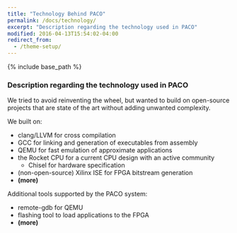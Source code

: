 ```yaml
---
title: "Technology Behind PACO"
permalink: /docs/technology/
excerpt: "Description regarding the technology used in PACO"
modified: 2016-04-13T15:54:02-04:00
redirect_from:
  - /theme-setup/
---
```


{% include base_path %}

### Description regarding the technology used in PACO

We tried to avoid reinventing the wheel, but wanted to build on open-source projects that are state of the art without adding unwanted complexity.

We built on:
* clang/LLVM for cross compilation
* GCC for linking and generation of executables from assembly
* QEMU for fast emulation of approximate applications
* the Rocket CPU for a current CPU design with an active community
    - Chisel for hardware specification
* (non-open-source) Xilinx ISE for FPGA bitstream generation
* **(more)**

Additional tools supported by the PACO system:
* remote-gdb for QEMU
* flashing tool to load applications to the FPGA
* **(more)**
